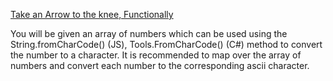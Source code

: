 

[Take an Arrow to the knee, Functionally](https://www.codewars.com/kata/559f3123e66a7204f000009f)

You will be given an array of numbers which can be used using the String.fromCharCode() (JS), Tools.FromCharCode() (C#) method to convert the number to a character. It is recommended to map over the array of numbers and convert each number to the corresponding ascii character.
